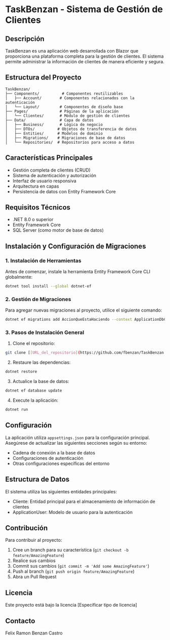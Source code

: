 # TaskBenzan - Sistema de Gestión de Clientes

## Descripción
TaskBenzan es una aplicación web desarrollada con Blazor que proporciona una plataforma completa para la gestión de clientes. El sistema permite administrar la información de clientes de manera eficiente y segura.

## Estructura del Proyecto
```
TaskBenzan/
├── Components/          # Componentes reutilizables
│   ├── Account/        # Componentes relacionados con la autenticación
│   └── Layout/         # Componentes de diseño base
├── Pages/              # Páginas de la aplicación
│   └── Clientes/       # Módulo de gestión de clientes
├── Data/               # Capa de datos
│   ├── Business/       # Lógica de negocio
│   ├── DTOs/          # Objetos de transferencia de datos
│   ├── Entities/      # Modelos de dominio
│   ├── Migrations/    # Migraciones de base de datos
│   └── Repositories/  # Repositorios para acceso a datos
```

## Características Principales
- Gestión completa de clientes (CRUD)
- Sistema de autenticación y autorización
- Interfaz de usuario responsiva
- Arquitectura en capas
- Persistencia de datos con Entity Framework Core

## Requisitos Técnicos
- .NET 8.0 o superior
- Entity Framework Core
- SQL Server (como motor de base de datos)

## Instalación y Configuración de Migraciones

### 1. Instalación de Herramientas
Antes de comenzar, instale la herramienta Entity Framework Core CLI globalmente:
```bash
dotnet tool install --global dotnet-ef
```

### 2. Gestión de Migraciones
Para agregar nuevas migraciones al proyecto, utilice el siguiente comando:
```bash
dotnet ef migrations add AccionQueEstaHaciendo --context ApplicationDbContext --output-dir Data/Migrations
```

### 3. Pasos de Instalación General
1. Clone el repositorio:
```bash
git clone [[URL_del_repositorio](https://github.com/fbenzan/TaskBenzan.git)]
```

2. Restaure las dependencias:
```bash
dotnet restore
```

3. Actualice la base de datos:
```bash
dotnet ef database update
```

4. Execute la aplicación:
```bash
dotnet run
```

## Configuración
La aplicación utiliza `appsettings.json` para la configuración principal. Asegúrese de actualizar las siguientes secciones según su entorno:
- Cadena de conexión a la base de datos
- Configuraciones de autenticación
- Otras configuraciones específicas del entorno

## Estructura de Datos
El sistema utiliza las siguientes entidades principales:
- Cliente: Entidad principal para el almacenamiento de información de clientes
- ApplicationUser: Modelo de usuario para la autenticación

## Contribución
Para contribuir al proyecto:
1. Cree un branch para su característica (`git checkout -b feature/AmazingFeature`)
2. Realice sus cambios
3. Commit sus cambios (`git commit -m 'Add some AmazingFeature'`)
4. Push al branch (`git push origin feature/AmazingFeature`)
5. Abra un Pull Request

## Licencia
Este proyecto está bajo la licencia [Especificar tipo de licencia]

## Contacto
Felix Ramon Benzan Castro
